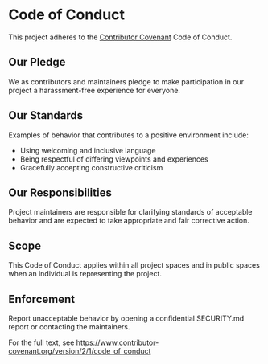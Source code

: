 # Code of Conduct

This project adheres to the [Contributor Covenant](https://www.contributor-covenant.org/) Code of Conduct.

## Our Pledge

We as contributors and maintainers pledge to make participation in our project a harassment-free experience for everyone.

## Our Standards

Examples of behavior that contributes to a positive environment include:
- Using welcoming and inclusive language
- Being respectful of differing viewpoints and experiences
- Gracefully accepting constructive criticism

## Our Responsibilities

Project maintainers are responsible for clarifying standards of acceptable behavior and are expected to take appropriate and fair corrective action.

## Scope

This Code of Conduct applies within all project spaces and in public spaces when an individual is representing the project.

## Enforcement

Report unacceptable behavior by opening a confidential SECURITY.md report or contacting the maintainers.

For the full text, see https://www.contributor-covenant.org/version/2/1/code_of_conduct

